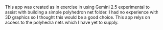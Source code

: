 This app was created as in exercise in using Gemini 2.5 experimental to assist with building a simple polyhedron net folder.
I had no experience with 3D graphics so I thought this would be a good choice.
This app relys on access to the polyhedra nets which I have yet to supply.
